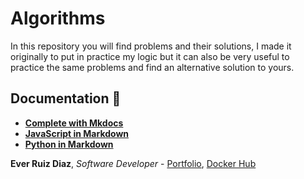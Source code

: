 # Algorithms
In this repository you will find problems and their solutions, I made it originally to put in practice my logic but it can also be very useful to practice the same problems and find an alternative solution to yours.

## Documentation 📖
- [**Complete with Mkdocs**](#)
- [**JavaScript in Markdown**](#)
- [**Python in Markdown**](#)

**Ever Ruiz Diaz**, *Software Developer* - [Portfolio](http://www.everdev.it/), [Docker Hub](https://hub.docker.com/u/ruizdiazever)

